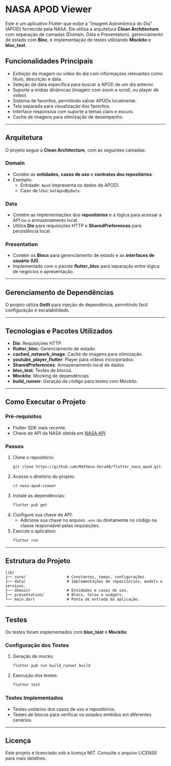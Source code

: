 # NASA APOD Viewer

Este é um aplicativo Flutter que exibe a "Imagem Astronômica do Dia" (APOD) fornecida pela NASA. Ele utiliza a arquitetura **Clean Architecture** com separação de camadas (Domain, Data e Presentation), gerenciamento de estado com **Bloc**, e implementação de testes utilizando **Mockito** e **bloc_test**.

## Funcionalidades Principais

- Exibição da imagem ou vídeo do dia com informações relevantes como título, descrição e data.
- Seleção de data específica para buscar a APOD de um dia anterior.
- Suporte a mídias dinâmicas (imagem com zoom e scroll, ou player de vídeo).
- Sistema de favoritos, permitindo salvar APODs localmente.
- Tela separada para visualização dos favoritos.
- Interface responsiva com suporte a temas claro e escuro.
- Cache de imagens para otimização de desempenho.

---

## Arquitetura

O projeto segue a **Clean Architecture**, com as seguintes camadas:

### **Domain**
- Contém as **entidades**, **casos de uso** e **contratos dos repositórios**.
- Exemplo:
  - Entidade: `Apod` (representa os dados da APOD).
  - Caso de Uso: `GetApodByDate`.

### **Data**
- Contém as implementações dos **repositórios** e a lógica para acessar a API ou o armazenamento local.
- Utiliza **Dio** para requisições HTTP e **SharedPreferences** para persistência local.

### **Presentation**
- Contém os **Blocs** para gerenciamento de estado e as **interfaces de usuário (UI)**.
- Implementado com o pacote **flutter_bloc** para separação entre lógica de negócios e apresentação.

---

## Gerenciamento de Dependências

O projeto utiliza **GetIt** para injeção de dependência, permitindo fácil configuração e escalabilidade.

---

## Tecnologias e Pacotes Utilizados

- **Dio**: Requisições HTTP.
- **flutter_bloc**: Gerenciamento de estado.
- **cached_network_image**: Cache de imagens para otimização.
- **youtube_player_flutter**: Player para vídeos incorporados.
- **SharedPreferences**: Armazenamento local de dados.
- **bloc_test**: Testes de blocos.
- **Mockito**: Mocking de dependências.
- **build_runner**: Geração de código para testes com Mockito.

---

## Como Executar o Projeto

### Pré-requisitos
- Flutter SDK mais recente.
- Chave de API da NASA obtida em [NASA API](https://api.nasa.gov/).

### Passos
1. Clone o repositório:
   ```bash
   git clone https://github.com/Matheus-hora48/flutter_nasa_apod.git
   ```
2. Acesse o diretório do projeto:
   ```bash
   cd nasa-apod-viewer
   ```
3. Instale as dependências:
   ```bash
   flutter pub get
   ```
4. Configure sua chave de API:
   - Adicione sua chave no arquivo `.env` ou diretamente no código na classe responsável pelas requisições.
5. Execute o aplicativo:
   ```bash
   flutter run
   ```

---

## Estrutura do Projeto

```
lib/
├── core/                  # Constantes, temas, configurações.
├── data/                  # Implementações de repositórios, models e serviços.
├── domain/                # Entidades e casos de uso.
├── presentation/          # Blocs, telas e widgets.
└── main.dart              # Ponto de entrada da aplicação.
```

---

## Testes

Os testes foram implementados com **bloc_test** e **Mockito**:

### Configuração dos Testes
1. Geração de mocks:
   ```bash
   flutter pub run build_runner build
   ```
2. Execução dos testes:
   ```bash
   flutter test
   ```

### Testes Implementados
- Testes unitários dos casos de uso e repositórios.
- Testes de blocos para verificar os estados emitidos em diferentes cenários.

---

## Licença

Este projeto é licenciado sob a licença MIT. Consulte o arquivo LICENSE para mais detalhes.
